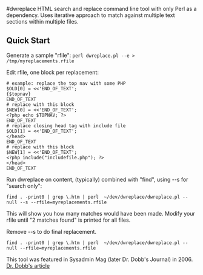 #dwreplace
HTML search and replace command line tool with only Perl as a dependency. Uses iterative approach to match against multiple text sections within multiple files. 

## Quick Start

Generate a sample "rfile":
`perl dwreplace.pl --e > /tmp/myreplacements.rfile`

Edit rfile, one block per replacement:
```
# example: replace the top nav with some PHP
$OLD[0] = <<'END_OF_TEXT';
{$topnav}
END_OF_TEXT
# replace with this block
$NEW[0] = <<'END_OF_TEXT';
<?php echo $TOPNAV; ?>
END_OF_TEXT
# replace closing head tag with include file
$OLD[1] = <<'END_OF_TEXT';
</head>
END_OF_TEXT
# replace with this block
$NEW[1] = <<'END_OF_TEXT';
<?php include("includefile.php"); ?>
</head>
END_OF_TEXT
```
Run dwreplace on content, (typically) combined with "find", using --s for "search only":

` find . -print0 | grep \.htm | perl  ~/dev/dwreplace/dwreplace.pl --null --s --rfile=myreplacements.rfile `

This will show you how many matches would have been made. Modify your rfile until "2 matches found" is printed for all files.

Remove --s to do final replacement.

` find . -print0 | grep \.htm | perl  ~/dev/dwreplace/dwreplace.pl --null --rfile=myreplacements.rfile `

This tool was featured in Sysadmin Mag (later Dr. Dobb's Journal) in 2006. [Dr. Dobb's article](http://www.drdobbs.com/better-find-and-replace-on-html-content/199102179)




